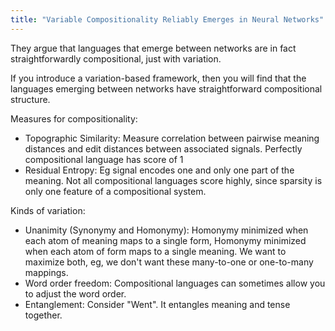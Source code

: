 ```yaml
---
title: "Variable Compositionality Reliably Emerges in Neural Networks"
---
```


They argue that languages that emerge between networks are in fact straightforwardly compositional, just with variation.

If you introduce a variation-based framework, then you will find that the languages emerging between networks have straightforward compositional structure.

Measures for compositionality:
 - Topographic Similarity: Measure correlation between pairwise meaning distances and edit distances between associated signals. Perfectly compositional language has score of 1
 - Residual Entropy: Eg signal encodes one and only one part of the meaning. Not all compositional languages score highly, since sparsity is only one feature of a compositional system.

Kinds of variation:
 - Unanimity (Synonymy and Homonymy): Homonymy minimized when each atom of meaning maps to a single form, Homonymy minimized when each atom of form maps to a single meaning. We want to maximize both, eg, we don't want these many-to-one or one-to-many mappings.
 - Word order freedom: Compositional languages can sometimes allow you to adjust the word order.
 - Entanglement: Consider "Went". It entangles meaning and tense together.